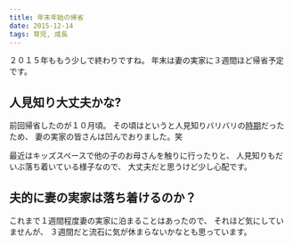 ```yaml
---
title: 年末年始の帰省
date: 2015-12-14
tags: 育児, 成長
---
```


２０１５年ももう少しで終わりですね。
年末は妻の実家に３週間ほど帰省予定です。

## 人見知り大丈夫かな?

前回帰省したのが１０月頃。
その頃はというと人見知りバリバリの[時期](/2015/11/17/post.html)だったため、
妻の実家の皆さんは凹んでおりました。笑

最近はキッズスペースで他の子のお母さんを触りに行ったりと、
人見知りもだいぶ落ち着いている様子なので、
大丈夫だと思うけど少し心配です。

## 夫的に妻の実家は落ち着けるのか？

これまで１週間程度妻の実家に泊まることはあったので、
それほど気にしていませんが、
３週間だと流石に気が休まらないかなとも思っています。
